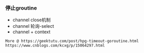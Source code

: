 ### 停止groutine
+ channel close机制
+ channel 轮询-select 
+ channel + context
```
More @ https://geektutu.com/post/hpg-timeout-goroutine.html
https://www.cnblogs.com/kcxg/p/15064297.html
```
